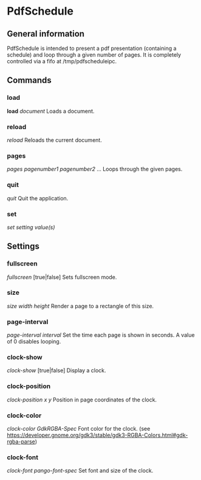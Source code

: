# PdfSchedule #
## General information ##
PdfSchedule is intended to present a pdf presentation (containing a schedule)
and loop through a given number of pages. It is completely controlled via a
fifo at /tmp/pdfscheduleipc.

## Commands ##
### load ###
**load** _document_
Loads a document.

### reload ###
*reload*
Reloads the current document.

### pages ###
*pages* _pagenumber1_ _pagenumber2_ ...
Loops through the given pages.

### quit ###
*quit*
Quit the application.

### set ###
*set* _setting_ _value(s)_

## Settings ##
### fullscreen ###
*fullscreen* [true|false]
Sets fullscreen mode.

### size ###
*size* _width_ _height_
Render a page to a rectangle of this size.

### page-interval ###
*page-interval* _interval_
Set the time each page is shown in seconds. A value of 0 disables looping.

### clock-show ###
*clock-show* [true|false]
Display a clock.

### clock-position ###
*clock-position* _x_ _y_
Position in page coordinates of the clock.

### clock-color ###
*clock-color* _GdkRGBA-Spec_
Font color for the clock. (see https://developer.gnome.org/gdk3/stable/gdk3-RGBA-Colors.html#gdk-rgba-parse)

### clock-font ###
*clock-font* _pango-font-spec_
Set font and size of the clock.
